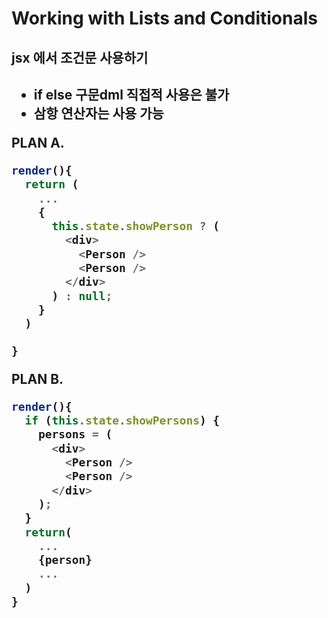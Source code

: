 <h1>Working with Lists and Conditionals</h1>

<h2>jsx 에서 조건문 사용하기<h2>

- if else 구문dml 직접적 사용은 불가
- 삼항 연산자는 사용 가능

PLAN A.

```javascript
render(){
  return (
    ...
    {
      this.state.showPerson ? (
        <div>
          <Person />
          <Person />
        </div>
      ) : null;
    }
  )

}
```

PLAN B.

```javascript
render(){
  if (this.state.showPersons) {
    persons = (
      <div>
        <Person />
        <Person />
      </div>
    );
  }
  return(
    ...
    {person}
    ...
  )
}
```
